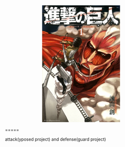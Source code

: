 <p align="center">
  <img src="./art/Shingeki_no_Kyojin_manga_volume_1.jpg"/>
</p>

=====

attack(yposed project) and defense(guard project)